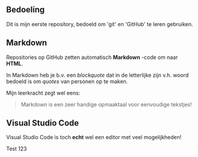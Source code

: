 ## Bedoeling
Dit is mijn eerste repository, bedoeld om 'git' en 'GitHub' te leren gebruiken.

## Markdown
 Repositories op GitHub zetten automatisch **Markdown** -code om naar **HTML**.
 
 In Markdown heb je b.v. een *blockquote* dat in de letterlijke zijn v.h. woord bedoeld is om *quotes* van personen op te maken.
 
 Mijn leerkracht zegt wel eens:
 > Markdown is een zeer handige opmaaktaal voor eenvoudige tekstjes!

 ## Visual Studio Code 
 Visual Studio Code is toch **echt** wel een editor met veel mogelijkheden!
 
 Test 123
 
